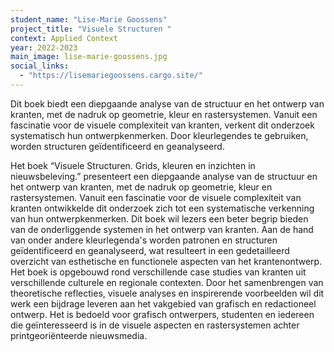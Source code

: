 ```yaml
---
student_name: "Lise-Marie Goossens"
project_title: "Visuele Structuren "
context: Applied Context
year: 2022-2023
main_image: lise-marie-goossens.jpg
social_links:
  - "https://lisemariegoossens.cargo.site/"
---
```

Dit boek biedt een diepgaande analyse van de structuur en het ontwerp van kranten, met de nadruk op geometrie, kleur en rastersystemen. Vanuit een fascinatie voor de visuele complexiteit van kranten, verkent dit onderzoek systematisch hun ontwerpkenmerken. Door kleurlegendes te gebruiken, worden structuren geïdentificeerd en geanalyseerd. 

Het boek “Visuele Structuren. Grids, kleuren en inzichten in nieuwsbeleving.” presenteert een diepgaande analyse van de structuur en het ontwerp van kranten, met de nadruk op geometrie, kleur en rastersystemen. Vanuit een fascinatie voor de visuele complexiteit van kranten ontwikkelde dit onderzoek zich tot een systematische verkenning van hun ontwerpkenmerken. Dit boek wil lezers een beter begrip bieden van de onderliggende systemen in het ontwerp van kranten. Aan de hand van onder andere kleurlegenda's worden patronen en structuren geïdentificeerd en geanalyseerd, wat resulteert in een gedetailleerd overzicht van esthetische en functionele aspecten van het krantenontwerp. Het boek is opgebouwd rond verschillende case studies van kranten uit verschillende culturele en regionale contexten. Door het samenbrengen van theoretische reflecties, visuele analyses en inspirerende voorbeelden wil dit werk een bijdrage leveren aan het vakgebied van grafisch en redactioneel ontwerp. Het is bedoeld voor grafisch ontwerpers, studenten en iedereen die geïnteresseerd is in de visuele aspecten en rastersystemen achter printgeoriënteerde nieuwsmedia.